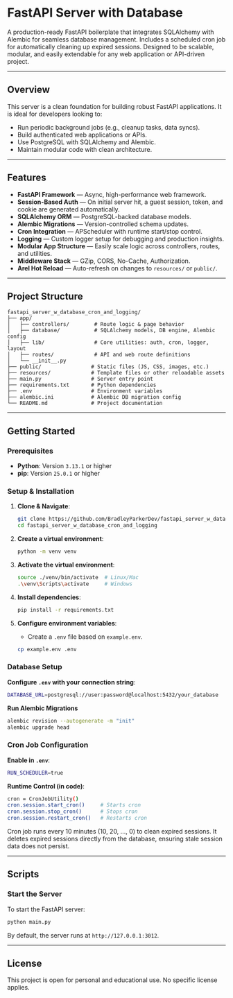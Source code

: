 # FastAPI Server with Database

A production-ready FastAPI boilerplate that integrates SQLAlchemy with Alembic for seamless database management. Includes a scheduled cron job for automatically cleaning up expired sessions. Designed to be scalable, modular, and easily extendable for any web application or API-driven project.

---

## Overview

This server is a clean foundation for building robust FastAPI applications. It is ideal for developers looking to:
- Run periodic background jobs (e.g., cleanup tasks, data syncs).
- Build authenticated web applications or APIs.
- Use PostgreSQL with SQLAlchemy and Alembic.
- Maintain modular code with clean architecture.

---

## Features

- **FastAPI Framework** — Async, high-performance web framework.
- **Session-Based Auth** — On initial server hit, a guest session, token, and cookie are generated automatically.
- **SQLAlchemy ORM** — PostgreSQL-backed database models.
- **Alembic Migrations** — Version-controlled schema updates.
- **Cron Integration** — APScheduler with runtime start/stop control.
- **Logging** — Custom logger setup for debugging and production insights.
- **Modular App Structure** — Easily scale logic across controllers, routes, and utilities.
- **Middleware Stack** — GZip, CORS, No-Cache, Authorization.
- **Arel Hot Reload** — Auto-refresh on changes to `resources/` or `public/`.

---

## Project Structure

```
fastapi_server_w_database_cron_and_logging/
├── app/
│   ├── controllers/        # Route logic & page behavior
│   ├── database/           # SQLAlchemy models, DB engine, Alembic config
│   ├── lib/                # Core utilities: auth, cron, logger, layout
│   ├── routes/             # API and web route definitions
│   └── __init__.py
├── public/                # Static files (JS, CSS, images, etc.)
├── resources/             # Template files or other reloadable assets
├── main.py                # Server entry point
├── requirements.txt       # Python dependencies
├── .env                   # Environment variables
├── alembic.ini            # Alembic DB migration config
└── README.md              # Project documentation
```

---

## Getting Started

### Prerequisites

- **Python**: Version `3.13.1` or higher
- **pip**: Version `25.0.1` or higher

### Setup & Installation

1. **Clone & Navigate**:
   ```bash
   git clone https://github.com/BradleyParkerDev/fastapi_server_w_database_cron_and_logging.git
   cd fastapi_server_w_database_cron_and_logging
   ```

2. **Create a virtual environment**:
   ```bash
   python -m venv venv
   ```

3. **Activate the virtual environment**:
   ```bash
   source ./venv/bin/activate  # Linux/Mac
   .\venv\Scripts\activate     # Windows
   ```

4. **Install dependencies**:
   ```bash
   pip install -r requirements.txt
   ```

5. **Configure environment variables**:
   - Create a `.env` file based on `example.env`.
   ```bash
   cp example.env .env
   ```

### Database Setup

   **Configure `.env` with your connection string**:
   ```bash
   DATABASE_URL=postgresql://user:password@localhost:5432/your_database
   ```
   **Run Alembic Migrations**
   ```bash
   alembic revision --autogenerate -m "init"
   alembic upgrade head
   ```

### Cron Job Configuration

   **Enable in `.env`**:
   ```bash
   RUN_SCHEDULER=true
   ```
   **Runtime Control (in code)**:
   ```bash
   cron = CronJobUtility()
   cron.session.start_cron()     # Starts cron
   cron.session.stop_cron()      # Stops cron
   cron.session.restart_cron()   # Restarts cron
   ```
   Cron job runs every 10 minutes (10, 20, ..., 0) to clean expired sessions. It deletes expired sessions directly from the database, ensuring stale session data does not persist.

---

## Scripts

### Start the Server
To start the FastAPI server:
```bash
python main.py
```

By default, the server runs at `http://127.0.0.1:3012`.

---

## License

This project is open for personal and educational use. No specific license applies.
